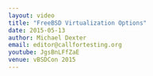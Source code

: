 ```yaml
---
layout: video
title: "FreeBSD Virtualization Options"
date: 2015-05-13
author: Michael Dexter
email: editor@callfortesting.org
youtube: JgsBnLFfZaE
venue: vBSDCon 2015
---
```

